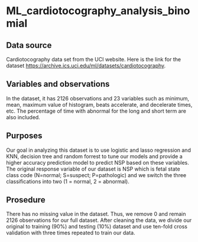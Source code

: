 # ML_cardiotocography_analysis_binomial

## Data source
Cardiotocography data set from the UCI website. 
Here is the link for the dataset https://archive.ics.uci.edu/ml/datasets/cardiotocography. 

## Variables and observations
In the dataset, it has 2126 observations and 23 variables such as minimum, mean, maximum value of histogram, beats accelerate, and decelerate times, etc. The percentage of time with abnormal for the long and short term are also included. 

## Purposes
Our goal in analyzing this dataset is to use logistic and lasso regression and KNN, decision tree and random forrest to tune our models and provide a higher accuracy prediction model to predict NSP based on these variables. The original response variable of our dataset is NSP which is fetal state class code (N=normal; S=suspect; P=pathologic) and we switch the three classifications into two (1 = normal, 2 = abnormal).

## Prosedure
There has no missing value in the dataset. Thus, we remove 0 and remain 2126 observations for our full dataset. After cleaning the data, we divide our original to training (90%) and testing (10%) dataset and use ten-fold cross validation with three times repeated to train our data. 

